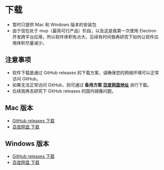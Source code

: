 # 下载

- 暂时只提供 Mac 和 Windows 版本的安装包
- 由于现在处于 mvp（最简可行产品）阶段，以及这是我第一次使用 Electron 开发跨平台应用，所以软件体积有点大，后续有时间我再研究下如何让软件应用体积尽量减少。

## 注意事项

- 软件下载是通过 GitHub releases 的下载方案，请确保您的网络环境可以正常访问 GitHub。
- 如果无法正常访问 GitHub，则可通过 **备用方案 [百度网盘地址](https://pan.baidu.com/s/1eWDBFOgJefqUnx4E5Y9hVw?pwd=Anno#list/path=%2F&parentPath=%2F)** 进行下载。
- 后续我再去研究下 GitHub releases 的国内镜像问题。

## Mac 版本

- [GitHub releases 下载](https://github.com/itchaox/annotree/releases/download/v0.1.7/Annotree-0.1.7.dmg)
- [百度网盘 下载](https://pan.baidu.com/s/1eWDBFOgJefqUnx4E5Y9hVw?pwd=Anno#list/path=%2FAnnotree%20%E5%AE%89%E8%A3%85%E5%8C%85%2FMac%20%E7%89%88%E6%9C%AC)

## Windows 版本

- [GitHub releases 下载](https://github.com/itchaox/annotree/releases/download/v0.1.7/Annotree-0.1.7-setup.exe)
- [百度网盘 下载](https://pan.baidu.com/s/1eWDBFOgJefqUnx4E5Y9hVw?pwd=Anno#list/path=%2FAnnotree%20%E5%AE%89%E8%A3%85%E5%8C%85%2FWindows%20%E7%89%88%E6%9C%AC&parentPath=%2F)
